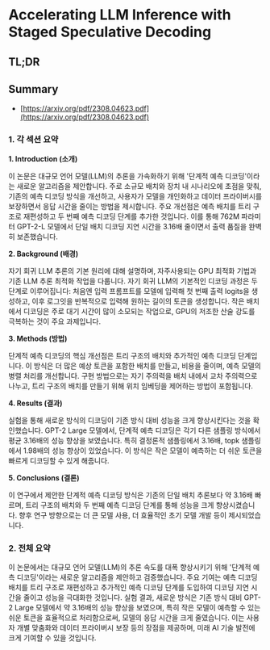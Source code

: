 # Accelerating LLM Inference with Staged Speculative Decoding
## TL;DR
## Summary
- [https://arxiv.org/pdf/2308.04623.pdf](https://arxiv.org/pdf/2308.04623.pdf)

### 1. 각 섹션 요약

**1. Introduction (소개)**

이 논문은 대규모 언어 모델(LLM)의 추론을 가속화하기 위해 '단계적 예측 디코딩'이라는 새로운 알고리즘을 제안합니다. 주로 소규모 배치와 장치 내 시나리오에 초점을 맞춰, 기존의 예측 디코딩 방식을 개선하고, 사용자가 모델을 개인화하고 데이터 프라이버시를 보장하면서 응답 시간을 줄이는 방법을 제시합니다. 주요 개선점은 예측 배치를 트리 구조로 재편성하고 두 번째 예측 디코딩 단계를 추가한 것입니다. 이를 통해 762M 파라미터 GPT-2-L 모델에서 단일 배치 디코딩 지연 시간을 3.16배 줄이면서 출력 품질을 완벽히 보존했습니다.

**2. Background (배경)**

자기 회귀 LLM 추론의 기본 원리에 대해 설명하며, 자주사용되는 GPU 최적화 기법과 기존 LLM 추론 최적화 작업을 다룹니다. 자기 회귀 LLM의 기본적인 디코딩 과정은 두 단계로 이루어집니다: 처음엔 입력 프롬프트를 모델에 입력해 첫 번째 출력 logits을 생성하고, 이후 로그잇을 반복적으로 입력해 원하는 길이의 토큰을 생성합니다. 작은 배치에서 디코딩은 주로 대기 시간이 많이 소모되는 작업으로, GPU의 저조한 산술 강도를 극복하는 것이 주요 과제입니다.

**3. Methods (방법)**

단계적 예측 디코딩의 핵심 개선점은 트리 구조의 배치와 추가적인 예측 디코딩 단계입니다. 이 방식은 더 많은 예상 토큰을 포함한 배치를 만들고, 비용을 줄이며, 예측 모델의 병렬 처리를 개선합니다. 구현 방법으로는 자기 주의력을 배치 내에서 교차 주의력으로 나누고, 트리 구조의 배치를 만들기 위해 위치 임베딩을 제어하는 방법이 포함됩니다.

**4. Results (결과)**

실험을 통해 새로운 방식의 디코딩이 기존 방식 대비 성능을 크게 향상시킨다는 것을 확인했습니다. GPT-2 Large 모델에서, 단계적 예측 디코딩은 각기 다른 샘플링 방식에서 평균 3.16배의 성능 향상을 보였습니다. 특히 결정론적 샘플링에서 3.16배, topk 샘플링에서 1.98배의 성능 향상이 있었습니다. 이 방식은 작은 모델이 예측하는 더 쉬운 토큰을 빠르게 디코딩할 수 있게 해줍니다.

**5. Conclusions (결론)**

이 연구에서 제안한 단계적 예측 디코딩 방식은 기존의 단일 배치 추론보다 약 3.16배 빠르며, 트리 구조의 배치와 두 번째 예측 디코딩 단계를 통해 성능을 크게 향상시켰습니다. 향후 연구 방향으로는 더 큰 모델 사용, 더 효율적인 초기 모델 개발 등이 제시되었습니다.

### 2. 전체 요약

이 논문에서는 대규모 언어 모델(LLM)의 추론 속도를 대폭 향상시키기 위해 '단계적 예측 디코딩'이라는 새로운 알고리즘을 제안하고 검증했습니다. 주요 기여는 예측 디코딩 배치를 트리 구조로 재편성하고 추가적인 예측 디코딩 단계를 도입하여 디코딩 지연 시간을 줄이고 성능을 극대화한 것입니다. 실험 결과, 새로운 방식은 기존 방식 대비 GPT-2 Large 모델에서 약 3.16배의 성능 향상을 보였으며, 특히 작은 모델이 예측할 수 있는 쉬운 토큰을 효율적으로 처리함으로써, 모델의 응답 시간을 크게 줄였습니다. 이는 사용자 개별 맞춤화와 데이터 프라이버시 보장 등의 장점을 제공하며, 미래 AI 기술 발전에 크게 기여할 수 있을 것입니다.